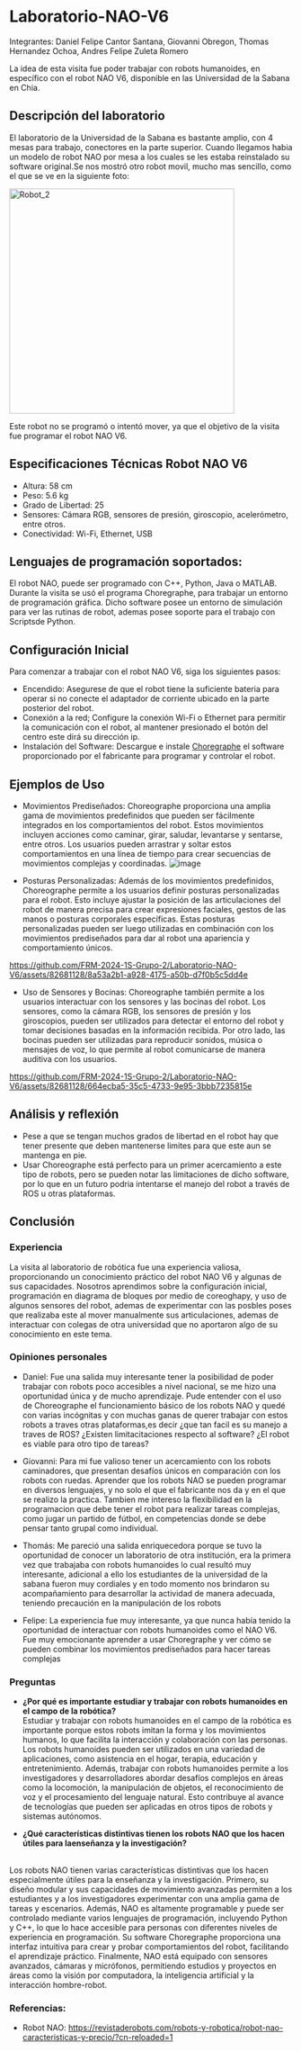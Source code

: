 # Laboratorio-NAO-V6
Integrantes: Daniel Felipe Cantor Santana, Giovanni Obregon, Thomas Hernandez Ochoa, Andres Felipe Zuleta Romero

La idea de esta visita fue poder trabajar con robots humanoides, en específico con el robot NAO V6, disponible en las Universidad de la Sabana en Chia.  

## Descripción del laboratorio 
El laboratorio de la Universidad de la Sabana es bastante amplio, con 4 mesas para trabajo, conectores en la parte superior. Cuando llegamos habia un modelo de robot NAO por mesa a los cuales se les estaba reinstalado su software original.Se nos mostró otro robot movil, mucho mas sencillo, como el que se ve en la siguiente foto: 


<img src="https://github.com/FRM-2024-1S-Grupo-2/Laboratorio-NAO-V6/blob/main/Anexos/Robot_2.jpg" alt="Robot_2" width="400">


Este robot no se programó o intentó mover, ya que el objetivo de la visita fue programar el robot NAO V6.

## Especificaciones Técnicas Robot NAO V6
- Altura: 58 cm
- Peso: 5.6 kg
- Grado de Libertad: 25
- Sensores: Cámara RGB, sensores de presión, giroscopio, acelerómetro, entre otros.
- Conectividad: Wi-Fi, Ethernet, USB

## Lenguajes de programación soportados:
El robot NAO, puede ser programado con C++, Python, Java o MATLAB. 
Durante la visita se usó el programa Choregraphe, para trabajar un entorno de programación gráfica. Dicho software posee un entorno de simulación para ver las rutinas de robot, ademas posee soporte para el trabajo con Scriptsde Python.

## Configuración Inicial
 Para comenzar a trabajar con el robot NAO V6, siga los siguientes pasos:

- Encendido: Asegurese de que el robot tiene la suficiente bateria para operar si no conecte el adaptador de corriente ubicado en la parte posterior del robot.
- Conexión a la red; Configure la conexión Wi-Fi o Ethernet para permitir la comunicación con el robot, al mantener presionado el botón del centro este dirá su dirección ip.
- Instalación del Software: Descargue e instale [Choregraphe](https://www.aldebaran.com/en/support/nao-6/downloads-softwares) el software proporcionado por el fabricante para programar y controlar el robot.

## Ejemplos de Uso

- Movimientos Prediseñados:
Choreographe proporciona una amplia gama de movimientos predefinidos que pueden ser fácilmente integrados en los comportamientos del robot. Estos movimientos incluyen acciones como caminar, girar, saludar, levantarse y sentarse, entre otros. Los usuarios pueden arrastrar y soltar estos comportamientos en una línea de tiempo para crear secuencias de movimientos complejas y coordinadas.
![image](https://github.com/FRM-2024-1S-Grupo-2/Laboratorio-NAO-V6/assets/82681128/659c8986-2dc5-484c-b157-c3569e0eadea)


- Posturas Personalizadas:
Además de los movimientos predefinidos, Choreographe permite a los usuarios definir posturas personalizadas para el robot. Esto incluye ajustar la posición de las articulaciones del robot de manera precisa para crear expresiones faciales, gestos de las manos o posturas corporales específicas. Estas posturas personalizadas pueden ser luego utilizadas en combinación con los movimientos prediseñados para dar al robot una apariencia y comportamiento únicos.



https://github.com/FRM-2024-1S-Grupo-2/Laboratorio-NAO-V6/assets/82681128/8a53a2b1-a928-4175-a50b-d7f0b5c5dd4e


- Uso de Sensores y Bocinas:
Choreographe también permite a los usuarios interactuar con los sensores y las bocinas del robot. Los sensores, como la cámara RGB, los sensores de presión y los giroscopios, pueden ser utilizados para detectar el entorno del robot y tomar decisiones basadas en la información recibida. Por otro lado, las bocinas pueden ser utilizadas para reproducir sonidos, música o mensajes de voz, lo que permite al robot comunicarse de manera auditiva con los usuarios.




https://github.com/FRM-2024-1S-Grupo-2/Laboratorio-NAO-V6/assets/82681128/664ecba5-35c5-4733-9e95-3bbb7235815e


## Análisis y reflexión 
- Pese a que se tengan muchos grados de libertad en el robot hay que tener presente que deben mantenerse limites para que este aun se mantenga en pie.
- Usar Choreographe está perfecto para un primer acercamiento a este tipo de robots, pero se pueden notar las limitaciones de dicho software, por lo que en un futuro podria intentarse el manejo del  robot a través de ROS u otras plataformas.

## Conclusión
### Experiencia
La visita al laboratorio de robótica fue una experiencia valiosa, proporcionando un conocimiento práctico del robot NAO V6 y algunas de sus capacidades. Nosotros aprendimos sobre la configuración inicial, programación en diagrama de bloques por medio de coreoghapy, y uso de algunos sensores del robot, ademas de experimentar con las posbles poses que realizaba este al mover manualmente sus articulaciones, ademas de interactuar con colegas de otra universidad que no aportaron algo de su conocimiento en este tema.

### Opiniones personales

- Daniel: Fue una salida muy interesante tener la posibilidad de poder trabajar con robots poco accesibles a nivel nacional, se me hizo una oportunidad única y de mucho aprendizaje. Pude entender con el uso de Choreographe el funcionamiento básico de los robots NAO y quedé con varias incógnitas y con muchas ganas de querer trabajar con estos robots a traves otras plataformas,es decir ¿que tan facil es su manejo a traves de ROS? ¿Existen limitacitaciones respecto al software? ¿El robot es viable para otro tipo de tareas?

- Giovanni: Para mi fue valioso tener un acercamiento con los robots caminadores, que presentan desafíos únicos en comparación con los robots con ruedas. Aprender que los robots NAO se pueden programar en diversos lenguajes, y no solo el que el fabricante nos da y en el que se realizo la practica. Tambien me intereso la flexibilidad en la programacion que debe tener el robot para realizar tareas complejas, como jugar un partido de fútbol, en competencias donde se debe pensar tanto grupal como individual.

- Thomás: Me pareció una salida enriquecedora porque se tuvo la oportunidad de conocer un laboratorio de otra institución, era la primera vez que trabajaba con robots humanoides lo cual resultó muy interesante, adicional a ello los estudiantes de la universidad de la sabana fueron muy cordiales y en todo momento nos brindaron su acompañamiento para desarrollar la actividad de manera adecuada, teniendo precaución en la manipulación de los robots

- Felipe: La experiencia fue muy interesante, ya que nunca había tenido la oportunidad de interactuar con robots humanoides como el NAO V6. Fue muy emocionante aprender a usar Choregraphe y ver cómo se pueden combinar los movimientos prediseñados para hacer tareas complejas

### Preguntas
- **¿Por qué es importante estudiar y trabajar con robots humanoides en el campo de la robótica?**
  <br>
Estudiar y trabajar con robots humanoides en el campo de la robótica es importante porque estos robots imitan la forma y los movimientos humanos, lo que facilita la interacción y colaboración con las personas. Los robots humanoides pueden ser utilizados en una variedad de aplicaciones, como asistencia en el hogar, terapia, educación y entretenimiento. Además, trabajar con robots humanoides permite a los investigadores y desarrolladores abordar desafíos complejos en áreas como la locomoción, la manipulación de objetos, el reconocimiento de voz y el procesamiento del lenguaje natural. Esto contribuye al avance de tecnologías que pueden ser aplicadas en otros tipos de robots y sistemas autónomos.


- **¿Qué características distintivas tienen los robots NAO que los hacen útiles para laenseñanza y la investigación?**
 <br>
Los robots NAO tienen varias características distintivas que los hacen especialmente útiles para la enseñanza y la investigación. Primero, su diseño modular y sus capacidades de movimiento avanzadas permiten a los estudiantes y a los investigadores experimentar con una amplia gama de tareas y escenarios. Además, NAO es altamente programable y puede ser controlado mediante varios lenguajes de programación, incluyendo Python y C++, lo que lo hace accesible para personas con diferentes niveles de experiencia en programación. Su software Choregraphe proporciona una interfaz intuitiva para crear y probar comportamientos del robot, facilitando el aprendizaje práctico. Finalmente, NAO está equipado con sensores avanzados, cámaras y micrófonos, permitiendo estudios y proyectos en áreas como la visión por computadora, la inteligencia artificial y la interacción hombre-robot.


### Referencias:
- Robot NAO: https://revistaderobots.com/robots-y-robotica/robot-nao-caracteristicas-y-precio/?cn-reloaded=1





